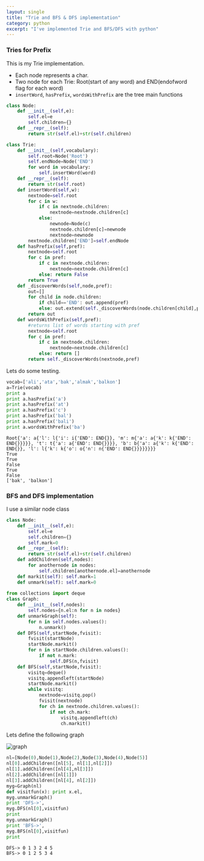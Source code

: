 ```yaml
---
layout: single
title: "Trie and BFS & DFS implementation"
category: python
excerpt: "I've implemented Trie and BFS/DFS with python"
---
```


### Tries for Prefix
This is my Trie implementation.
- Each node represents a char. 
- Two node for each Trie: Root(start of any word) and END(endofword flag for each word)
- `insertWord`, `hasPrefix`, `wordsWithPrefix` are the tree main functions


```python
class Node:
    def __init__(self,e):
        self.el=e
        self.children={}
    def __repr__(self):
        return str(self.el)+str(self.children)

class Trie:
    def __init__(self,vocabulary):
        self.root=Node('Root')
        self.endNode=Node('END')
        for word in vocabulary:
            self.insertWord(word)
    def __repr__(self):
        return str(self.root)
    def insertWord(self,w):
        nextnode=self.root
        for c in w:
            if c in nextnode.children: 
                nextnode=nextnode.children[c]
            else:
                newnode=Node(c)
                nextnode.children[c]=newnode
                nextnode=newnode
        nextnode.children['END']=self.endNode
    def hasPrefix(self,pref):
        nextnode=self.root
        for c in pref:
            if c in nextnode.children:
                nextnode=nextnode.children[c]
            else: return False
        return True
    def _discoverWords(self,node,pref):
        out=[]
        for child in node.children:
            if child=='END': out.append(pref)
            else: out.extend(self._discoverWords(node.children[child],pref+child))
        return out
    def wordsWithPrefix(self,pref):
        #returns list of words starting with pref
        nextnode=self.root
        for c in pref:
            if c in nextnode.children:
                nextnode=nextnode.children[c]
            else: return []
        return self._discoverWords(nextnode,pref)
```

Lets do some testing. 


```python
vocab=['ali','ata','bak','almak','balkon']
a=Trie(vocab)
print a
print a.hasPrefix('a')
print a.hasPrefix('at')
print a.hasPrefix('c')
print a.hasPrefix('bal')
print a.hasPrefix('bali')
print a.wordsWithPrefix('ba')

```

    Root{'a': a{'l': l{'i': i{'END': END{}}, 'm': m{'a': a{'k': k{'END': END{}}}}}, 't': t{'a': a{'END': END{}}}}, 'b': b{'a': a{'k': k{'END': END{}}, 'l': l{'k': k{'o': o{'n': n{'END': END{}}}}}}}}
    True
    True
    False
    True
    False
    ['bak', 'balkon']


### BFS and DFS implementation
I use a similar node class


```python
class Node:
    def __init__(self,e):
        self.el=e
        self.children={}
        self.mark=0
    def __repr__(self):
        return str(self.el)+str(self.children)
    def addChildren(self,nodes):
        for anothernode in nodes:
            self.children[anothernode.el]=anothernode
    def markit(self): self.mark=1
    def unmark(self): self.mark=0
        
from collections import deque
class Graph:
    def __init__(self,nodes):
        self.nodes={n.el:n for n in nodes}
    def unmarkGraph(self):
        for n in self.nodes.values():
            n.unmark()
    def DFS(self,startNode,fvisit):
        fvisit(startNode)
        startNode.markit()
        for n in startNode.children.values():
            if not n.mark:
                self.DFS(n,fvisit)
    def BFS(self,startNode,fvisit):
        visitq=deque()
        visitq.appendleft(startNode)
        startNode.markit()
        while visitq:
            nextnode=visitq.pop()
            fvisit(nextnode)
            for ch in nextnode.children.values():
                if not ch.mark: 
                    visitq.appendleft(ch)
                    ch.markit()
```

Lets define the following graph

![graph](/assets/images/graph.png)


```python
nl=[Node(0),Node(1),Node(2),Node(3),Node(4),Node(5)]
nl[0].addChildren([nl[5], nl[1],nl[2]])
nl[1].addChildren([nl[4],nl[3]])
nl[2].addChildren([nl[1]])
nl[3].addChildren([nl[4], nl[2]])
myg=Graph(nl)
def visitfun(x): print x.el,
myg.unmarkGraph()
print 'DFS->',
myg.DFS(nl[0],visitfun)
print
myg.unmarkGraph()
print 'BFS->',
myg.BFS(nl[0],visitfun)
print
```

    DFS-> 0 1 3 2 4 5
    BFS-> 0 1 2 5 3 4

